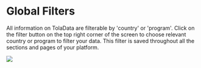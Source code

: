 # Global Filters

All information on TolaData are filterable by 'country' or 'program'. Click on the filter button on the top right corner of the screen to choose relevant country or program to filter your data. This filter is saved throughout all the sections and pages of your platform.

![](https://lh6.googleusercontent.com/biyBFsvLc05K59LYX6-kZDaFjll1MUY-WdlxO5-j7sqUix_ddT_62Y4MLCaw3HEphWasc2JoOB6JLhWs-p4C1xuSC-WLuvLG300J7thHmP5Aj9YTUVSeafPInyF-lHPAkEykm1lK)

  


